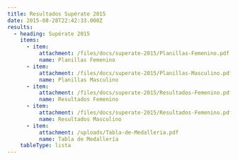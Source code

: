 ```yaml
---
title: Resultados Supérate 2015
date: 2015-08-28T22:42:33.000Z
results:
  - heading: Supérate 2015
    items:
      - item:
          attachment: /files/docs/superate-2015/Planillas-Femenino.pdf
          name: Planillas Femenino
      - item:
          attachment: /files/docs/superate-2015/Planillas-Masculino.pdf
          name: Planillas Masculino
      - item:
          attachment: /files/docs/superate-2015/Resultados-Femenino.pdf
          name: Resultados Femenino
      - item:
          attachment: /files/docs/superate-2015/Resultados-Femenino.pdf
          name: Resultados Masculino
      - item:
          attachment: /uploads/Tabla-de-Medalleria.pdf
          name: Tabla de Medallería
    tableType: lista
---
```




